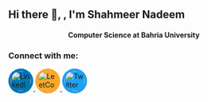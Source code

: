 ## Hi there 👋, , I'm Shahmeer Nadeem

<h4 align="center">Computer Science at Bahria University</h4>
<!--
**shahmeer01dev/shahmeer01dev** is a ✨ _special_ ✨ repository because its `README.md` (this file) appears on your GitHub profile.

Here are some ideas to get you started:

- 🔭 I’m currently working on ...
-->
- 🌱 I’m learning Python and improving my data analysis and machine learning skills.
- 💬 Ask me about Computer Science, Development, Machine Learning
- 📫 How to reach me: shahmeer.n@outlook.com
<!--
- 👯 I’m looking to collaborate on ...
- 🤔 I’m looking for help with ...
- 😄 Pronouns: ...
- ⚡ Fun fact: ...
-->

### Connect with me:
  <!-- LinkedIn -->
  <a href="https://www.linkedin.com/in/shahmeer01dev/">
    <img src="https://cdn.jsdelivr.net/gh/devicons/devicon/icons/linkedin/linkedin-original.svg" alt="LinkedIn" width="40" height="40" style="background: #0077b5; padding: 5px; border-radius: 50%;"/>
  </a>
  
  <!-- LeetCode -->
  <a href="https://leetcode.com/u/shahmeer01dev/">
    <img src="https://upload.wikimedia.org/wikipedia/commons/1/19/LeetCode_logo_black.png" alt="LeetCode" width="40" height="40" style="background: #f9a828; padding: 5px; border-radius: 50%;"/>
  </a>

  <!-- Twitter -->
  <a href="https://twitter.com/shahmeer01dev">
    <img src="https://upload.wikimedia.org/wikipedia/commons/6/60/Twitter_Logo_as_of_2021.svg" alt="Twitter" width="40" height="40" style="background: #1da1f2; padding: 5px; border-radius: 50%;"/>
  </a>




